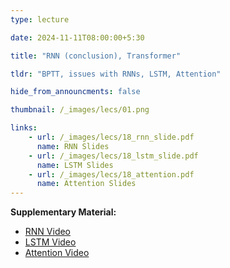 ```yaml
---
type: lecture

date: 2024-11-11T08:00:00+5:30

title: "RNN (conclusion), Transformer"

tldr: "BPTT, issues with RNNs, LSTM, Attention"

hide_from_announcments: false

thumbnail: /_images/lecs/01.png

links:
    - url: /_images/lecs/18_rnn_slide.pdf
      name: RNN Slides
    - url: /_images/lecs/18_lstm_slide.pdf
      name: LSTM Slides
    - url: /_images/lecs/18_attention.pdf
      name: Attention Slides
---
```

**Supplementary Material:**
- [RNN Video](https://www.youtube.com/watch?v=KZPh8F-rymY)
- [LSTM Video](https://www.youtube.com/watch?v=dn4_S_mDXSQ)
- [Attention Video](https://www.youtube.com/watch?v=K3onh9eo95A)
